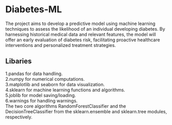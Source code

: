 # Diabetes-ML

The project aims to develop a predictive model using machine learning techniques to assess the likelihood of an individual developing diabetes. By harnessing historical medical data and relevant features, the model will offer an early evaluation of diabetes risk, facilitating proactive healthcare interventions and personalized treatment strategies.      

 
 ## Libaries       
 1.pandas for data handling.    
2.numpy for numerical computations.    
3.matplotlib and seaborn for data visualization.     
4.sklearn for machine learning functions and algorithms.     
5.joblib for model saving/loading.     
6.warnings for handling warnings.   
The two core algorithms RandomForestClassifier and the DecisionTreeClassifier from the sklearn.ensemble and sklearn.tree modules, respectively.
